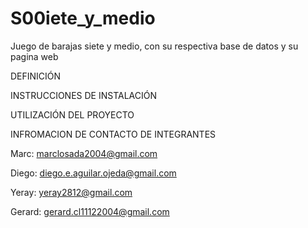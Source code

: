 # S00iete_y_medio
Juego de barajas siete y medio, con su respectiva base de datos y su pagina web 

DEFINICIÓN


INSTRUCCIONES DE INSTALACIÓN


UTILIZACIÓN DEL PROYECTO


INFROMACION DE CONTACTO DE INTEGRANTES

Marc: marclosada2004@gmail.com

Diego: diego.e.aguilar.ojeda@gmail.com

Yeray: yeray2812@gmail.com

Gerard: gerard.cl11122004@gmail.com